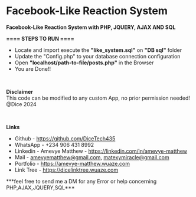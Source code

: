 
<h1>Facebook-Like Reaction System</h1><p>

<b>Facebook-Like Reaction System with PHP, JQUERY, AJAX AND SQL</b><p>

<b>==== STEPS TO RUN ====</b>

- Locate and import execute the <b>"like_system.sql"</b> on <b>"DB sql"</b> folder
- Update the "Config.php" to your database connection configuration
- Open <b>"localhost/path-to-file/posts.php"</b> in the Browser
- You are Done!!


<p><br><p>
 <b>Disclaimer</b><br>
 This code can be modified to any custom App, no prior permission needed!
 @Dice 2024<p><br>
 
 
 <b>Links</b><br>

- Github - https://github.com/DiceTech435 <br>                              
- WhatsApp - +234 906 431 8992       <br>                                   
- Linkedin - Amevye Matthew - https://linkedin.com/in/amevye-matthew     <br>                           
- Mail - amevyematthew@gmail.com, matexymiracle@gmail.com     <br>                      
- Portfolio - https://amevye-matthew.wuaze.com    <br>                      
- Link Tree - https://dicelinktree.wuaze.com    <br> 
 
<p>
 ***feel free to send me a DM for any Error or help concerning PHP,AJAX,JQUERY,SQL***
